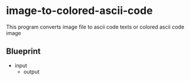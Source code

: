 # image-to-colored-ascii-code
This program converts image file to ascii code texts or colored ascii code image

## Blueprint
- input
	- output
